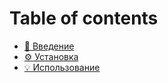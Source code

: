 # Table of contents

* [📕 Введение](README.md)
* [⚙️ Установка](ustanovka.md)
* [💡 Использование](ispolzovanie.md)
